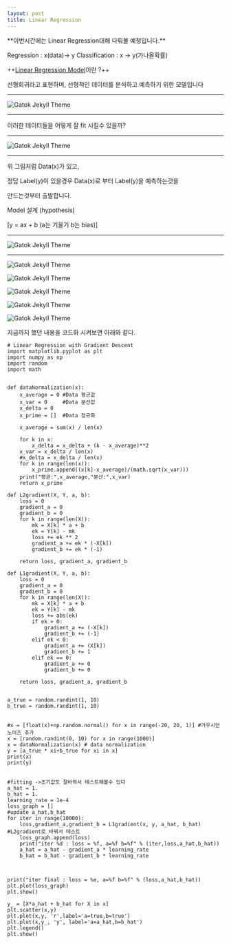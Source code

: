 ```yaml
---
layout: post
title: Linear Regression 
---
```


<td>**이번시간에는 Linear Regression대해 다뤄볼 예정입니다.**</td>




Regression : x(data)-> y
Classification : x -> y(가나올확률)




++[Linear Regression Model]()이란 ?++

선형회귀라고 표현하며, 선형적인 데이터를 분석하고 예측하기 위한 모델입니다



_ _ _

![Gatok Jekyll Theme]({{site.baseurl}}/./images/linear1.jpg)

   
    
_ _ _

이러한 데이터들을 어떻게 잘 fit 시킬수 있을까?


_ _ _

![Gatok Jekyll Theme]({{site.baseurl}}/./images/linear2.jpg)

   
    
_ _ _

위 그림처럼 Data(x)가 있고,

정답 Label(y)이 있을경우 Data(x)로 부터 Label(y)을 예측하는것을

만드는것부터 출발합니다.


Model 설계 (hypothesis)

[y = ax + b  (a는 기울기 b는 bias)]

_ _ _

![Gatok Jekyll Theme]({{site.baseurl}}/./images/linear3.JPG)
    
    
_ _ _
![Gatok Jekyll Theme]({{site.baseurl}}/./images/linear4.JPG)


![Gatok Jekyll Theme]({{site.baseurl}}/./images/linear5.JPG)


![Gatok Jekyll Theme]({{site.baseurl}}/./images/linear6.JPG)


![Gatok Jekyll Theme]({{site.baseurl}}/./images/linear7.JPG)

![Gatok Jekyll Theme]({{site.baseurl}}/./images/linear8.JPG)



지금까지 했던 내용을 코드화 시켜보면 아래와 같다.
```
# Linear Regression with Gradient Descent
import matplotlib.pyplot as plt
import numpy as np
import random
import math


def dataNormalization(x):
    x_average = 0 #Data 평균값
    x_var = 0     #Data 분산값
    x_delta = 0
    x_prime = []  #Data 정규화
    
    x_average = sum(x) / len(x)
    
    for k in x:
        x_delta = x_delta + (k - x_average)**2
    x_var = x_delta / len(x)
    #x_delta = x_delta / len(x)
    for k in range(len(x)):
        x_prime.append((x[k]-x_average)/(math.sqrt(x_var)))
    print("평균:",x_average,"분산:",x_var)
    return x_prime

def L2gradient(X, Y, a, b):
    loss = 0
    gradient_a = 0
    gradient_b = 0
    for k in range(len(X)):
        mk = X[k] * a + b
        ek = Y[k] - mk
        loss += ek ** 2
        gradient_a += ek * (-X[k])
        gradient_b += ek * (-1)
        
    return loss, gradient_a, gradient_b
 
def L1gradient(X, Y, a, b):
    loss = 0
    gradient_a = 0
    gradient_b = 0
    for k in range(len(X)):
        mk = X[k] * a + b
        ek = Y[k] - mk
        loss += abs(ek)
        if ek > 0:
            gradient_a += (-X[k])
            gradient_b += (-1)
        elif ek < 0:
            gradient_a += (X[k])
            gradient_b += 1
        elif ek == 0:
            gradient_a += 0
            gradient_b += 0
            
    return loss, gradient_a, gradient_b
 
 
a_true = random.randint(1, 10)
b_true = random.randint(1, 10)


#x = [float(x)+np.random.normal() for x in range(-20, 20, 1)] #가우시안 노이즈 추가
x = [random.randint(0, 10) for x in range(1000)]
x = dataNormalization(x) # data normalization
y = [a_true * xi+b_true for xi in x]
print(x)
print(y)
 

#fitting ->초기값도 잘바꿔서 테스트해볼수 있다
a_hat = 1.
b_hat = 1.
learning_rate = 1e-4
loss_graph = []
#update a_hat,b_hat
for iter in range(10000):
    loss,gradient_a,gradient_b = L1gradient(x, y, a_hat, b_hat) #L2gradient로 바꿔서 테스트
    loss_graph.append(loss)
    print("iter %d : loss = %f, a=%f b=%f" % (iter,loss,a_hat,b_hat))
    a_hat = a_hat - gradient_a * learning_rate
    b_hat = b_hat - gradient_b * learning_rate
 

 
print("iter final : loss = %e, a=%f b=%f" % (loss,a_hat,b_hat))
plt.plot(loss_graph)
plt.show()

y_ = [X*a_hat + b_hat for X in x]
plt.scatter(x,y)
plt.plot(x,y, 'r',label='a=true,b=true')
plt.plot(x,y_, 'y', label='a=a_hat,b=b_hat')
plt.legend()
plt.show()



```
